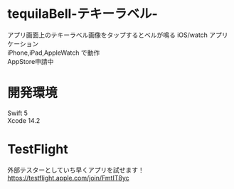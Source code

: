 # tequilaBell-テキーラベル-
アプリ画面上のテキーラベル画像をタップするとベルが鳴る iOS/watch アプリケーション  
iPhone,iPad,AppleWatch で動作  
AppStore申請中  

# 開発環境
Swift 5  
Xcode 14.2  

# TestFlight
外部テスターとしていち早くアプリを試せます！
https://testflight.apple.com/join/FmtIT8yc
